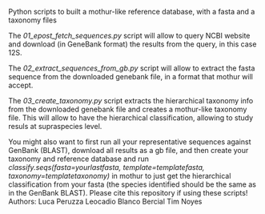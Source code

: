 Python scripts to built a mothur-like reference database, with a fasta and a taxonomy files</p>
The <i>01_epost_fetch_sequences.py</i> script will allow to query NCBI website and download (in GeneBank format) the results from the query, in this case 12S.</p>
The <i>02_extract_sequences_from_gb.py</i> script will allow to extract the fasta sequence from the downloaded genebank file, in a format that mothur will accept.</p>
The <i>03_create_taxonomy.py</i> script extracts the hierarchical taxonomy info from the downloaded genebank file and creates a mothur-like taxonomy file. This will allow to have the hierarchical classification, allowing to study resuls at supraspecies level.</p>
You might also want to first run all your representative sequences against GenBank (BLAST), download all results as a gb file, and then create your taxonomy and reference database and run <i>classify.seqs(fasta=yourlastfasta, template=templatefasta, taxonomy=templatetaxonomy)</i> in mothur to just get the hierarchical classification from your fasta (the species identified should be the same as in the GenBank BLAST).
Please cite this repository if using these scripts!
Authors:
Luca Peruzza 
Leocadio Blanco Bercial
Tim Noyes
